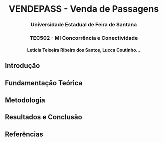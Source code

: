<div align="center">
<h1> VENDEPASS - Venda de Passagens </h1>
<h3>Universidade Estadual de Feira de Santana</h3>
<h3> TEC502 - MI Concorrência e Conectividade</h3>
<h4>Letícia Teixeira Ribeiro dos Santos, Lucca Coutinho...</h4>
</div>

## Introdução
## Fundamentação Teórica
## Metodologia
## Resultados e Conclusão
## Referências
